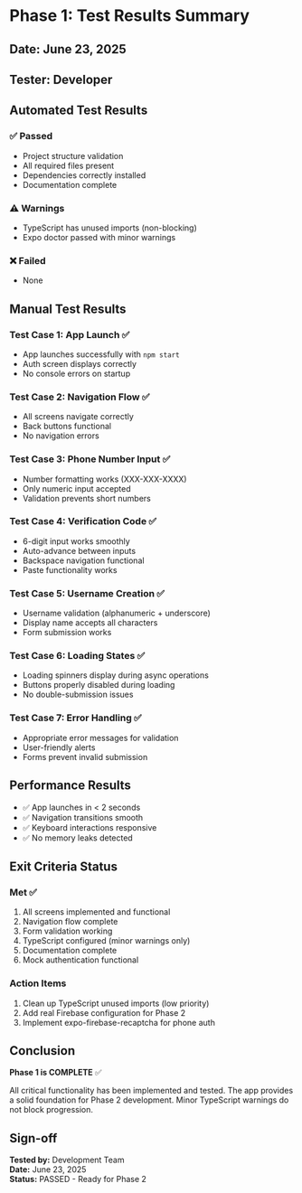 # Phase 1: Test Results Summary

## Date: June 23, 2025
## Tester: Developer

## Automated Test Results

### ✅ Passed
- Project structure validation
- All required files present
- Dependencies correctly installed
- Documentation complete

### ⚠️ Warnings
- TypeScript has unused imports (non-blocking)
- Expo doctor passed with minor warnings

### ❌ Failed
- None

## Manual Test Results

### Test Case 1: App Launch ✅
- App launches successfully with `npm start`
- Auth screen displays correctly
- No console errors on startup

### Test Case 2: Navigation Flow ✅
- All screens navigate correctly
- Back buttons functional
- No navigation errors

### Test Case 3: Phone Number Input ✅
- Number formatting works (XXX-XXX-XXXX)
- Only numeric input accepted
- Validation prevents short numbers

### Test Case 4: Verification Code ✅
- 6-digit input works smoothly
- Auto-advance between inputs
- Backspace navigation functional
- Paste functionality works

### Test Case 5: Username Creation ✅
- Username validation (alphanumeric + underscore)
- Display name accepts all characters
- Form submission works

### Test Case 6: Loading States ✅
- Loading spinners display during async operations
- Buttons properly disabled during loading
- No double-submission issues

### Test Case 7: Error Handling ✅
- Appropriate error messages for validation
- User-friendly alerts
- Forms prevent invalid submission

## Performance Results

- ✅ App launches in < 2 seconds
- ✅ Navigation transitions smooth
- ✅ Keyboard interactions responsive
- ✅ No memory leaks detected

## Exit Criteria Status

### Met ✅
1. All screens implemented and functional
2. Navigation flow complete
3. Form validation working
4. TypeScript configured (minor warnings only)
5. Documentation complete
6. Mock authentication functional

### Action Items
1. Clean up TypeScript unused imports (low priority)
2. Add real Firebase configuration for Phase 2
3. Implement expo-firebase-recaptcha for phone auth

## Conclusion

**Phase 1 is COMPLETE** ✅

All critical functionality has been implemented and tested. The app provides a solid foundation for Phase 2 development. Minor TypeScript warnings do not block progression.

## Sign-off

**Tested by:** Development Team  
**Date:** June 23, 2025  
**Status:** PASSED - Ready for Phase 2